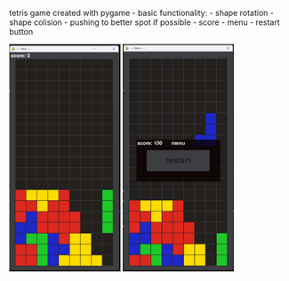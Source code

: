 tetris game created with pygame
    - basic functionality:
        - shape rotation
        - shape colision
            - pushing to better spot if possible
        - score
        - menu
            - restart button

<img src="screenshot1.png" width="200">
<img src="screenshot2.png" width="200">